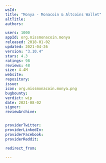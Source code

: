 ```yaml
---
wsId: 
title: "Monya - Monacoin & Altcoins Wallet"
altTitle: 
authors:

users: 1000
appId: org.missmonacoin.monya
released: 2018-01-02
updated: 2021-04-26
version: "3.10.4"
stars: 4.3
ratings: 98
reviews: 48
size: 4.4M
website: 
repository: 
issue: 
icon: org.missmonacoin.monya.png
bugbounty: 
verdict: wip
date: 2021-08-02
signer: 
reviewArchive:


providerTwitter: 
providerLinkedIn: 
providerFacebook: 
providerReddit: 

redirect_from:

---
```



